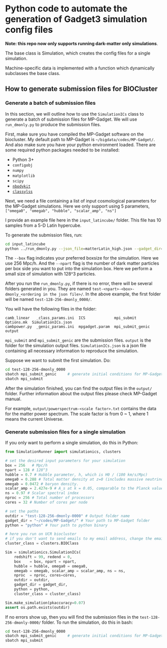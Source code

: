 # Python code to automate the generation of Gadget3 simulation config files

**Note: this repo now only supports running dark-matter only simulations**.

The base class is Simulation, which creates the config files for a single simulation.

Machine-specific data is implemented with a function which dynamically subclasses the base class.

## How to generate submission files for BIOCluster

### Generate a batch of submission files

In this section, we will outline how to use the `SimulationICs` class to generate a batch of submission files for MP-Gadget.
We will use `run_dmonly.py` to produce the submission files.

First, make sure you have compiled the MP-Gadget software on the biocluster.
My default path to MP-Gadget is `~/bigdata/codes/MP-Gadget/`.
And also make sure you have your python environment loaded.
There are some required python packages needed to be installed:

- Python 3+
- `configobj`
- `numpy`
- `matplotlib`
- `scipy`
- [`nbodykit`](https://github.com/bccp/nbodykit)
- [`classylss`](https://github.com/nickhand/classylss)

Next, we need a file containing a list of input cosmological parameters for the MP-Gadget simulations.
Here we only support using 5 parameters, `["omega0", "omegab", "hubble", "scalar_amp", "ns"]`

I provide an example file here in the `input_latincube/` folder.
This file has 10 samples from a 5-D Latin hypercube.

To generate the submission files, run:

```bash
cd input_latincube
python ../run_dmonly.py --json_file=matterLatin_high.json --gadget_dir=<path/to/MP-Gadget/> --box=256 --npart=128
```

The `--box` flag indicates your preferred boxsize for the simulation. Here we use 256 Mpc/h.
And the `--npart` flag is the number of dark matter particles per box side you want to put into the simulation box. Here we perform a small size of simulation with 128^3 particles.

After you run the `run_dmonly.py`, if there is no error, there will be several folders generated in you.
They are named `test-<npart>-<box>-dmonly_<ordering in the json file>/`.
In the above example,
the first folder will be named `test-128-256-dmonly_0000/`.

You will have the following files in the folder:
```
camb_linear   _class_params.ini  ICS             mpi_submit        Options.mk  SimulationICs.json
cambpower.py  _genic_params.ini  mpgadget.param  mpi_submit_genic  output
```
`mpi_submit` and `mpi_submit_genic` are the submission files.
`output` is the folder for the simulation output files.
`SimulationICs.json` is a json file containing all necessary information to reproduce the simulation.

Suppose we want to submit the first simulation.
Do:
```bash
cd test-128-256-dmonly_0000
sbatch mpi_submit_genic     # generate initial conditions for MP-Gadget
sbatch mpi_submit
```

After the simulation finished, you can find the output files in the `output/` folder.
Further information about the output files please check MP-Gadget manual.

For example, `output/powerspectrum-<scale factor>.txt` contains the data for the matter power spectrum.
The scale factor is from 0 ~ 1, where 1 means the current Universe.

### Generate submission files for a single simulation

If you only want to perform a single simulation, do this in Python:
```python
from SimulationRunner import simulationics, clusters

# set the desired input parameters for your simulation
box = 256   # Mpc/h
npart = 128 # 128^3
hubble = 0.7 # Hubble parameter, h, which is H0 / (100 km/s/Mpc)
omega0 = 0.288 # Total matter density at z=0 (includes massive neutrinos and baryons)
omegab = 0.0472 # baryon density.
scalar_amp = 2.427e-9 # A_s at k = 0.05, comparable to the Planck value.
ns = 0.97 # Scalar spectral index
nproc = 256 # Total number of processors
cores = 32 # Number of cores per node

# set the paths
outdir = "test-128-256-dmonly-0000" # Output folder name
gadget_dir = "~/codes/MP-Gadget/" # Your path to MP-Gadget folder
python = "python" # Your path to python binary

# here you run on UCR biocluster
# if you don't want to send emails to my email address, change the email in BIOClass class :)
cluster_class = clusters.BIOClass

Sim = simulationics.SimulationICs(
    redshift = 99, redend = 0,
    box    = box, npart = npart,
    hubble = hubble, omega0 = omega0,
    omegab = omegab, scalar_amp = scalar_amp, ns = ns,
    nproc  = nproc, cores=cores,
    outdir = outdir,
    gadget_dir = gadget_dir,
    python = python,
    cluster_class = cluster_class)

Sim.make_simulation(pkaccuracy=0.07)
assert os.path.exists(outdir)
```

If no errors show up, then you will find the submission files in the `test-128-256-dmonly-0000/` folder.
To run the simulation, do this in bash:
```bash
cd test-128-256-dmonly_0000
sbatch mpi_submit_genic     # generate initial conditions for MP-Gadget
sbatch mpi_submit
```
